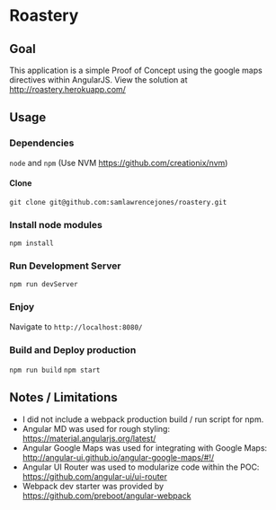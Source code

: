# Roastery

## Goal
This application is a simple Proof of Concept using the google maps directives within AngularJS.
View the solution at http://roastery.herokuapp.com/

## Usage
### Dependencies
`node` and `npm` (Use NVM https://github.com/creationix/nvm)
#### Clone
`git clone git@github.com:samlawrencejones/roastery.git`
### Install node modules
`npm install`
### Run Development Server
`npm run devServer`
### Enjoy
Navigate to `http://localhost:8080/`

### Build and Deploy production
`npm run build`
`npm start`


## Notes / Limitations
- I did not include a webpack production build / run script for npm.
- Angular MD was used for rough styling: https://material.angularjs.org/latest/
- Angular Google Maps was used for integrating with Google Maps: http://angular-ui.github.io/angular-google-maps/#!/
- Angular UI Router was used to modularize code within the POC: https://github.com/angular-ui/ui-router
- Webpack dev starter was provided by https://github.com/preboot/angular-webpack
